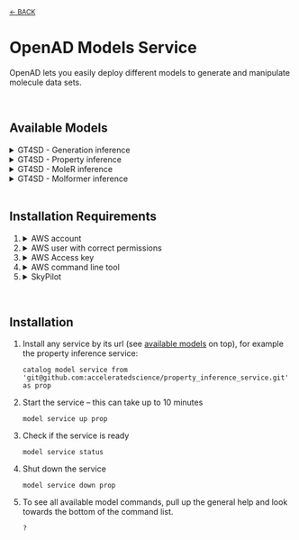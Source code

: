 <sub>[&larr; BACK](../#openad)</sub>

# OpenAD Models Service

OpenAD lets you easily deploy different models to generate and manipulate molecule data sets.

<br>

## Available Models

<!--  -->

<details><summary>GT4SD - Generation inference</summary>
<br>
<div markdown="block">

    git@github.com:acceleratedscience/generation_inference_service.git

[GitHub](https://github.com/acceleratedscience/generation_inference_service.git)

Lorem ipsum dolor sit amet, consectetur adipiscing elit. Vivamus non tellus vel arcu porttitor tincidunt. Curabitur efficitur sodales efficitur. Ut id dui ut mi sodales tempor non nec erat. Pellentesque consectetur, nibh quis tempor luctus, quam lacus sagittis libero, id viverra lectus est id ligula. Nam sem ex, molestie a arcu finibus, dapibus eleifend felis. Interdum et malesuada fames ac ante ipsum primis in faucibus. Sed laoreet elit vestibulum porta viverra.

</div>
</details>

<!--  -->

<details><summary>GT4SD - Property inference</summary>
<br>
<div markdown="block">

    git@github.com:acceleratedscience/property_inference_service.git

[GitHub](https://github.com/acceleratedscience/property_inference_service.git)

Lorem ipsum dolor sit amet, consectetur adipiscing elit. Vivamus non tellus vel arcu porttitor tincidunt. Curabitur efficitur sodales efficitur. Ut id dui ut mi sodales tempor non nec erat. Pellentesque consectetur, nibh quis tempor luctus, quam lacus sagittis libero, id viverra lectus est id ligula. Nam sem ex, molestie a arcu finibus, dapibus eleifend felis. Interdum et malesuada fames ac ante ipsum primis in faucibus. Sed laoreet elit vestibulum porta viverra.

</div>
</details>

<!--  -->

<details><summary>GT4SD - MoleR inference</summary>
<br>
<div markdown="block">

    git@github.com:acceleratedscience/moler_inference_service.git

[GitHub](https://github.com/acceleratedscience/moler_inference_service.git)

Lorem ipsum dolor sit amet, consectetur adipiscing elit. Vivamus non tellus vel arcu porttitor tincidunt. Curabitur efficitur sodales efficitur. Ut id dui ut mi sodales tempor non nec erat. Pellentesque consectetur, nibh quis tempor luctus, quam lacus sagittis libero, id viverra lectus est id ligula. Nam sem ex, molestie a arcu finibus, dapibus eleifend felis. Interdum et malesuada fames ac ante ipsum primis in faucibus. Sed laoreet elit vestibulum porta viverra.

</div>
</details>

<!--  -->

<details><summary>GT4SD - Molformer inference</summary>
<br>
<div markdown="block">

    git@github.com:acceleratedscience/molformer_inference_service.git

[GitHub](https://github.com/acceleratedscience/molformer_inference_service.git)

Lorem ipsum dolor sit amet, consectetur adipiscing elit. Vivamus non tellus vel arcu porttitor tincidunt. Curabitur efficitur sodales efficitur. Ut id dui ut mi sodales tempor non nec erat. Pellentesque consectetur, nibh quis tempor luctus, quam lacus sagittis libero, id viverra lectus est id ligula. Nam sem ex, molestie a arcu finibus, dapibus eleifend felis. Interdum et malesuada fames ac ante ipsum primis in faucibus. Sed laoreet elit vestibulum porta viverra.

</div>
</details>

<br>

## Installation Requirements

1.  <details><summary>AWS account</summary>

    <div markdown="block">

    -   Head to [aws.com](https://aws.com/)
    -   Click the _[Create an AWS Account]_ button in the top right corner
    -   Follow instructions, including setting up a root user

    </div>
    </details>

2.  <details><summary>AWS user with correct permissions</summary>

    <div markdown="block">

    Starting from your [AWS dashboard]:

    -   Search for _"IAM"_ in the search bar
    -   From your [IAM dashboard], click _"[Users]"_ in the lefthand sidebar
    -   Click the _[Create user]_ button in the top right hand corner
    -   Leave the _"Provide user access to the AWS Management Console"_ box unchecked
    -   Up next on the _"Set Permissions"_ screen, select the third option: _"Attach policies directly"_
    -   In the box below, click the _[Create policy]_ button
    -   Create a new policy with minimal permissions for Skypilot, following thye [Skypilot instructions](https://skypilot.readthedocs.io/en/latest/cloud-setup/cloud-permissions/aws.html)
    -   On the next screen, search for the policy you just created, which would be called `minimal-skypilot-policy` per the instructions
    -   Finish the process to attach the policy to your user

    </div>
    </details>

3.  <details><summary>AWS Access key</summary>

    <div markdown="block">

    Starting from the [IAM dashboard]:

    -   Click _"[Users]"_ in the lefthand sidebar
    -   Click on the user you created in the previous step
    -   Click _"Create access key"_ on the right side of the summary on top
    -   Select the first option, _"Command Line Interface (CLI)"_ as use case
    -   Finish the process to create the access key
    -   Store the secret access key in your password manager, as you will not be able to access it after creation

    </div>
    </details>

4.  <details><summary>AWS command line tool</summary>

    <div markdown="block">

    Starting from a terminal window:

    -   Install `awscli`

            python -m pip install awscli

        > **Note:** For more nuanced instructions, please refer to [pypi](https://pypi.org/project/awscli/#getting-started)

    -   Add the credentials for the AWS user you set up in step 3.

            aws configure

        -   Your user's access key can be found in your [IAM dashboard] > [Users], however the secret access key should have been stored in your password manager or elsewhere.
        -   The fields _"Default region name"_ and _"Default output format"_ can be left blank

    </div>
    </details>

5.  <details><summary>SkyPilot</summary>

    <div markdown="block">

    [SkyPilot](https://skypilot.readthedocs.io/en/latest/getting-started/installation.html) is a framework for running AI and batch workloads on any infrastructure. We're using AWS.

    Starting from a terminal window:

    -   If you are running OpenAD in a virtual environment, make sure your virtual environment is activated. If you followed the [default installation instructions](README_installation.md), you should be able to run:

            source ~/ad-venv/bin/activate

    -   Install Skypilot for AWS

            pip install "skypilot[aws]"

    -   After installation, verify if you have cloud access

            sky check

    </div>
    </details>

<br>

## Installation

1.  Install any service by its url (see [available models](#available-models) on top), for example the property inference service:

        catalog model service from 'git@github.com:acceleratedscience/property_inference_service.git' as prop

1.  Start the service – this can take up to 10 minutes

        model service up prop

1.  Check if the service is ready

        model service status

1.  Shut down the service

        model service down prop

1.  To see all available model commands, pull up the general help and look towards the bottom of the command list.

        ?

[AWS Dashboard]: https://console.aws.amazon.com
[IAM Dashboard]: https://console.aws.amazon.com/iam
[Users]: https://console.aws.amazon.com/iam/home#/users
